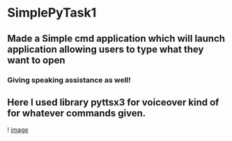 # SimplePyTask1
## Made a Simple cmd application which will launch application allowing users to type what they want to open 
### Giving speaking assistance as well!
## Here I used library pyttsx3 for voiceover kind of for whatever commands given.
! [image](lssi.png)



